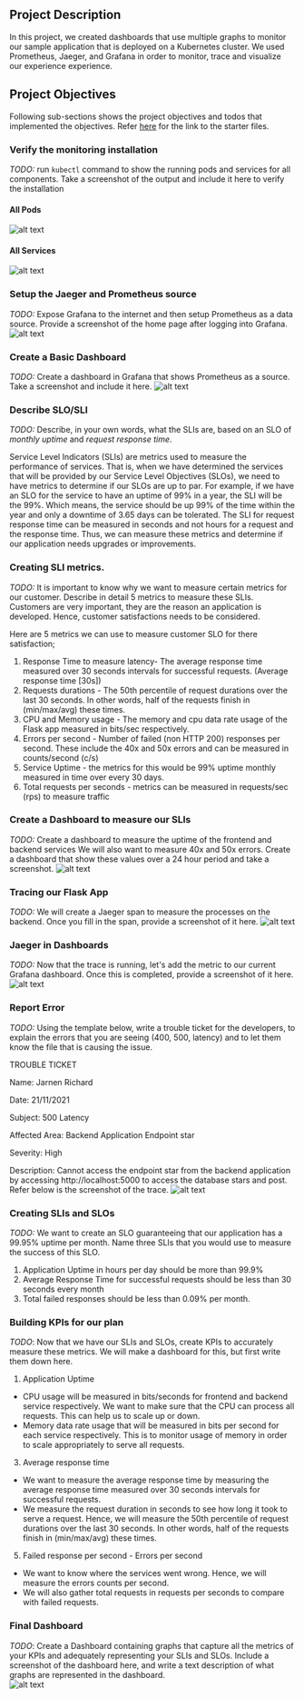 ## Project Description
In this project, we created dashboards that use multiple graphs to monitor our sample application that is deployed on a Kubernetes cluster. We used Prometheus, Jaeger, and Grafana in order to monitor, trace and visualize our experience experience.

## Project Objectives
Following sub-sections shows the project objectives and todos that implemented the objectives. Refer [here](https://github.com/udacity/CNAND_nd064_C4_Observability_Starter_Files) for the link to the starter files. 

### Verify the monitoring installation
*TODO:* run `kubectl` command to show the running pods and services for all components. Take a screenshot of the output and include it here to verify the installation
#### All Pods
![alt text](./answer-img/all_pods.png "All Pods")
#### All Services
![alt text](./answer-img/all_services.png "All services")

### Setup the Jaeger and Prometheus source
*TODO:* Expose Grafana to the internet and then setup Prometheus as a data source. Provide a screenshot of the home page after logging into Grafana.
![alt text](./answer-img/grafan-homepage.png "Grafana Homepage")

### Create a Basic Dashboard
*TODO:* Create a dashboard in Grafana that shows Prometheus as a source. Take a screenshot and include it here.
![alt text](./answer-img/grafana-dashboard-prometheus-source.png "Grafana Dashbaord")
### Describe SLO/SLI
*TODO:* Describe, in your own words, what the SLIs are, based on an SLO of *monthly uptime* and *request response time*. 

Service Level Indicators (SLIs) are metrics used to measure the performance of services. That is, when we have determined the services that will be provided by our
Service Level Objectives (SLOs), we need to have metrics to determine if our SLOs are up to par. For example, if we have an SLO for the service to have an uptime of 99% in a year,
the SLI will be the 99%. Which means, the service should be up 99% of the time within the year and only a downtime of 3.65 days can be tolerated. 
The SLI for request response time can be measured in seconds and not hours for a request and the response time. Thus, we can measure these metrics and determine if our application
needs upgrades or improvements.

### Creating SLI metrics.
*TODO:* It is important to know why we want to measure certain metrics for our customer. Describe in detail 5 metrics to measure these SLIs. 
Customers are very important, they are the reason an application is developed. Hence, customer satisfactions needs to be considered. 

Here are 5 metrics we can use to measure customer SLO 
for there satisfaction;
1. Response Time to measure latency- The average response time measured over 30 seconds intervals for successful requests. (Average response time [30s])
2. Requests durations - The 50th percentile of request durations over the last 30 seconds. In other words, half of the requests finish in (min/max/avg) these times.
3. CPU and Memory usage - The memory and cpu data rate usage of the Flask app measured in bits/sec respectively.
4. Errors per second - Number of failed (non HTTP 200) responses per second. These include the 40x and 50x errors and can be measured in counts/second (c/s)
5. Service Uptime - the metrics for this would be 99% uptime monthly measured in time over every 30 days.
6. Total requests per seconds - metrics can be measured in requests/sec (rps) to measure traffic

### Create a Dashboard to measure our SLIs
*TODO:* Create a dashboard to measure the uptime of the frontend and backend services We will also want 
to measure  40x and 50x errors. Create a dashboard that show these values over a 24 hour period and take a screenshot.
![alt text](./answer-img/apps_uptime_downtime.png "Apps Uptime & Downtime Dashboards")

### Tracing our Flask App
*TODO:*  We will create a Jaeger span to measure the processes on the backend. Once you fill in the span, provide a screenshot of it here.
![alt text](./answer-img/jaeger-backend-span.png "Backend-app Span")

### Jaeger in Dashboards
*TODO:* Now that the trace is running, let's add the metric to our current Grafana dashboard. Once this is completed, provide a screenshot of it here.
![alt text](./answer-img/grafana-local-deployments-dashboard.png "Grafana Local Deployments Dashboard")
### Report Error
*TODO:* Using the template below, write a trouble ticket for the developers, to explain the errors that you are seeing (400, 500, latency) and to let them know the file that 
is causing the issue.

TROUBLE TICKET

Name: Jarnen Richard

Date: 21/11/2021

Subject: 500 Latency

Affected Area: Backend Application Endpoint star

Severity: High

Description: Cannot access the endpoint star from the backend application by accessing http://localhost:5000 to access the database stars and post. Refer below is the screenshot of the trace.
![alt text](./answer-img/history_trace_trouble_ticket.png "Star endpoint trace")

### Creating SLIs and SLOs
*TODO:* We want to create an SLO guaranteeing that our application has a 99.95% uptime per month. Name three SLIs that you would use to measure the success of this SLO.
1. Application Uptime in hours per day should be more than 99.9%
2. Average Response Time for successful requests should be less than 30 seconds every month
3. Total failed responses should be less than 0.09% per month. 
### Building KPIs for our plan
*TODO*: Now that we have our SLIs and SLOs, create KPIs to accurately measure these metrics. We will make a dashboard for this, but first write them down here.
1. Application Uptime
- CPU usage will be measured in bits/seconds for frontend and backend service respectively. We want to make sure that the CPU can process all requests. This can help us to scale up or down.
- Memory data rate usage that will be measured in bits per second for each service respectively. This is to monitor usage of memory in order to scale appropriately to serve all requests.
3. Average response time 
- We want to measure the average response time by measuring the average response time measured over 30 seconds intervals for successful requests.
- We measure the request duration in seconds to see how long it took to serve a request. Hence, we will measure the 50th percentile of request durations over the last 30 seconds. In other words, half of the requests finish in (min/max/avg) these times.
5. Failed response per second - Errors per second
- We want to know where the services went wrong. Hence, we will measure the errors counts per second.
- We will also gather total requests in requests per seconds to compare with failed requests.
### Final Dashboard
*TODO*: Create a Dashboard containing graphs that capture all the metrics of your KPIs and adequately representing your SLIs and SLOs. Include a screenshot of the dashboard here, and write a text description of what graphs are represented in the dashboard.  
![alt text](./answer-img/kpi_dashboard_description.png "KPI Dashbaord")
